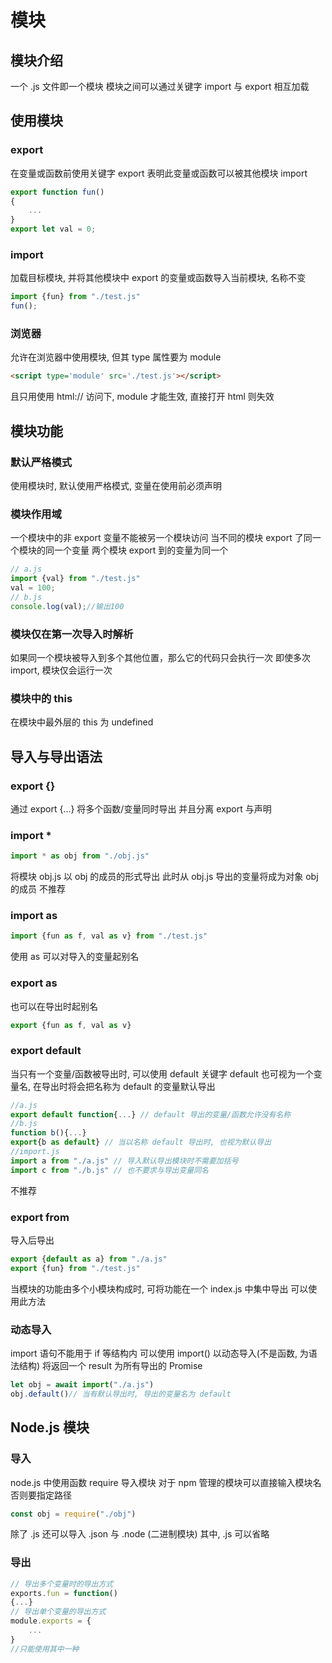 # 模块
## 模块介绍
一个 .js 文件即一个模块
模块之间可以通过关键字 import 与 export 相互加载
## 使用模块
### export
在变量或函数前使用关键字 export
表明此变量或函数可以被其他模块 import
```js
export function fun()
{
    ...
}
export let val = 0; 
```
### import
加载目标模块, 并将其他模块中 export 的变量或函数导入当前模块, 名称不变
```js
import {fun} from "./test.js"
fun();
```
### 浏览器
允许在浏览器中使用模块, 但其 type 属性要为 module
```html
<script type='module' src='./test.js'></script>
``` 
且只用使用 html:// 访问下, module 才能生效, 直接打开 html 则失效
## 模块功能
### 默认严格模式
使用模块时, 默认使用严格模式, 变量在使用前必须声明
### 模块作用域
一个模块中的非 export 变量不能被另一个模块访问
当不同的模块 export 了同一个模块的同一个变量
两个模块 export 到的变量为同一个
```js
// a.js
import {val} from "./test.js"
val = 100;
// b.js
console.log(val);//输出100
```
### 模块仅在第一次导入时解析
如果同一个模块被导入到多个其他位置，那么它的代码只会执行一次
即使多次 import, 模块仅会运行一次
### 模块中的 this
在模块中最外层的 this 为 undefined
## 导入与导出语法
### export {}
通过 export {...}
将多个函数/变量同时导出
并且分离 export 与声明
### import *
```js
import * as obj from "./obj.js"
```
将模块 obj.js 以 obj 的成员的形式导出
此时从 obj.js 导出的变量将成为对象 obj 的成员
不推荐
### import as
```js
import {fun as f, val as v} from "./test.js"
```
使用 as 可以对导入的变量起别名
### export as
也可以在导出时起别名
```js
export {fun as f, val as v}
```
### export default
当只有一个变量/函数被导出时, 可以使用 default 关键字
default 也可视为一个变量名, 在导出时将会把名称为 default 的变量默认导出
```js
//a.js
export default function{...} // default 导出的变量/函数允许没有名称
//b.js
function b(){...}
export{b as default} // 当以名称 default 导出时, 也视为默认导出
//import.js
import a from "./a.js" // 导入默认导出模块时不需要加括号
import c from "./b.js" // 也不要求与导出变量同名
```
不推荐
### export from
导入后导出
```js
export {default as a} from "./a.js"
export {fun} from "./test.js"
```
当模块的功能由多个小模块构成时, 可将功能在一个 index.js 中集中导出
可以使用此方法
### 动态导入
import 语句不能用于 if 等结构内
可以使用 import() 以动态导入(不是函数, 为语法结构)
将返回一个 result 为所有导出的 Promise
```js
let obj = await import("./a.js")
obj.default()// 当有默认导出时, 导出的变量名为 default
```
## Node.js 模块
### 导入
node.js 中使用函数 require 导入模块
对于 npm 管理的模块可以直接输入模块名
否则要指定路径
```js
const obj = require("./obj")
```
除了 .js 还可以导入 .json 与 .node (二进制模块)
其中, .js 可以省略
### 导出
```js
// 导出多个变量时的导出方式
exports.fun = function()
{...}
// 导出单个变量的导出方式
module.exports = {
    ...
}
//只能使用其中一种
```